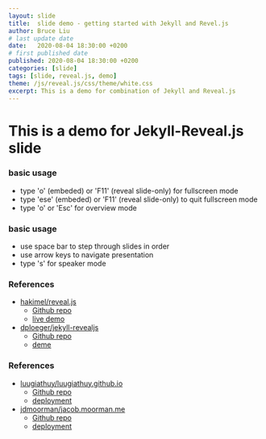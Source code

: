 ```yaml
---
layout: slide
title:  slide demo - getting started with Jekyll and Revel.js
author: Bruce Liu
# last update date
date:   2020-08-04 18:30:00 +0200
# first published date
published: 2020-08-04 18:30:00 +0200
categories: [slide]
tags: [slide, reveal.js, demo]
theme: /js/reveal.js/css/theme/white.css
excerpt: This is a demo for combination of Jekyll and Reveal.js
---
```


# This is a demo for Jekyll-Reveal.js slide

<!--horizontal-->

### basic usage

- type 'o' (embeded) or 'F11' (reveal slide-only) for fullscreen mode
- type 'ese' (embeded) or 'F11' (reveal slide-only) to quit fullscreen mode
- type 'o' or 'Esc' for overview mode

<!--vertical-->

### basic usage

- use space bar to step through slides in order
- use arrow keys to navigate presentation
- type 's' for speaker mode

<!--horizontal-->

### References

- [hakimel/reveal.js][1] 
	- [Github repo][1]
	- [live demo][5]
- [dploeger/jekyll-revealjs][2]
	- [Github repo][2]
	- [deme][6]
	
<!--vertical-->

### References

- [luugiathuy/luugiathuy.github.io][3]
	- [Github repo][3]
	- [deployment][7]
- [jdmoorman/jacob.moorman.me][4]
	- [Github repo][4]
	- [deployment][8]


[1]: https://github.com/hakimel/reveal.js
[2]: https://github.com/dploeger/jekyll-revealjs
[3]: https://github.com/luugiathuy/luugiathuy.github.io
[4]: https://github.com/jdmoorman/jacob.moorman.me
[5]: https://revealjs.com/
[6]: http://dploeger.github.io/jekyll-revealjs/example/#/
[7]: https://luugiathuy.com/slides/
[8]: https://jacob.moorman.me/slides/


